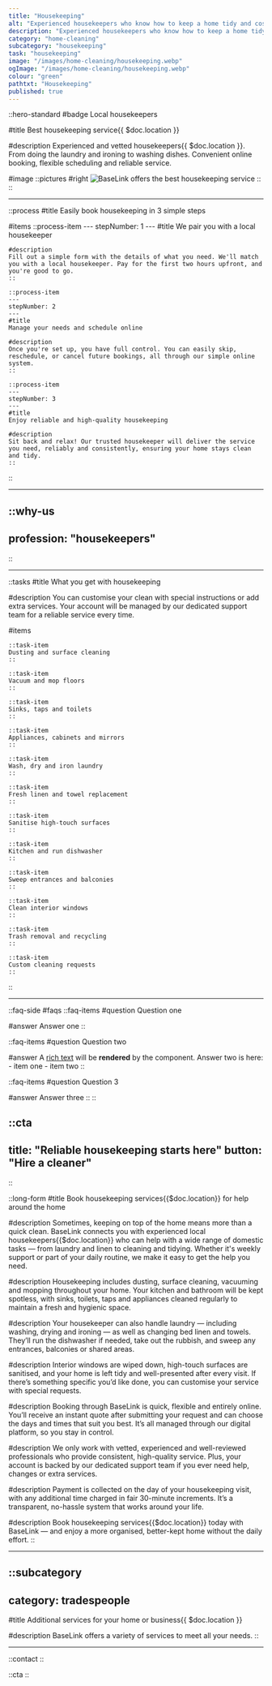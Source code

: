 ```yaml
---
title: "Housekeeping"
alt: "Experienced housekeepers who know how to keep a home tidy and cosy"
description: "Experienced housekeepers who know how to keep a home tidy and cosy"
category: "home-cleaning"
subcategory: "housekeeping"
task: "housekeeping"
image: "/images/home-cleaning/housekeeping.webp"
ogImage: "/images/home-cleaning/housekeeping.webp"
colour: "green"
pathtxt: "Housekeeping"
published: true
---
```


::hero-standard
#badge
Local housekeepers

#title
Best housekeeping service{{ $doc.location }}

#description
Experienced and vetted housekeepers{{ $doc.location }}. From doing the laundry and ironing to washing dishes. Convenient online booking, flexible scheduling and reliable service.

#image
    ::pictures
    #right
    ![BaseLink offers the best housekeeping service](/images/home-cleaning/housekeeping.webp)
    ::
::

---

::process
#title
Easily book housekeeping in 3 simple steps

#items
    ::process-item
    ---
    stepNumber: 1
    ---
    #title
    We pair you with a local housekeeper

    #description
    Fill out a simple form with the details of what you need. We'll match you with a local housekeeper. Pay for the first two hours upfront, and you're good to go.
    ::
    
    ::process-item
    ---
    stepNumber: 2
    ---
    #title
    Manage your needs and schedule online

    #description
    Once you're set up, you have full control. You can easily skip, reschedule, or cancel future bookings, all through our simple online system.
    ::

    ::process-item
    ---
    stepNumber: 3
    ---
    #title
    Enjoy reliable and high-quality housekeeping

    #description
    Sit back and relax! Our trusted housekeeper will deliver the service you need, reliably and consistently, ensuring your home stays clean and tidy.
    ::
::

---

::why-us
---
profession: "housekeepers"
---
::

---

::tasks
#title
What you get with housekeeping

#description
You can customise your clean with special instructions or add extra services. Your account will be managed by our dedicated support team for a reliable service every time.

#items

    ::task-item
    Dusting and surface cleaning
    ::
    
    ::task-item
    Vacuum and mop floors
    ::
    
    ::task-item
    Sinks, taps and toilets
    ::
    
    ::task-item
    Appliances, cabinets and mirrors
    ::
    
    ::task-item
    Wash, dry and iron laundry
    ::
    
    ::task-item
    Fresh linen and towel replacement
    ::

    ::task-item
    Sanitise high-touch surfaces
    ::

    ::task-item
    Kitchen and run dishwasher
    ::

    ::task-item
    Sweep entrances and balconies
    ::

    ::task-item
    Clean interior windows
    ::

    ::task-item
    Trash removal and recycling
    ::

    ::task-item
    Custom cleaning requests
    ::
::

---

::faq-side
#faqs
  ::faq-items
  #question
  Question one

  #answer
  Answer one
  ::

  ::faq-items
  #question
  Question two

  #answer
  A [rich text](/services/commercial-cleaning) will be **rendered** by the component.
  Answer two is here:
    - item one
    - item two
  ::

  ::faq-items
  #question
  Question 3

  #answer
  Answer three
  ::
::

::cta
---
title: "Reliable housekeeping starts here"
button: "Hire a cleaner"
---
::

::long-form
#title
Book housekeeping services{{$doc.location}} for help around the home

#description
Sometimes, keeping on top of the home means more than a quick clean. BaseLink connects you with experienced local housekeepers{{$doc.location}} who can help with a wide range of domestic tasks — from laundry and linen to cleaning and tidying. Whether it's weekly support or part of your daily routine, we make it easy to get the help you need.

#description
Housekeeping includes dusting, surface cleaning, vacuuming and mopping throughout your home. Your kitchen and bathroom will be kept spotless, with sinks, toilets, taps and appliances cleaned regularly to maintain a fresh and hygienic space.

#description
Your housekeeper can also handle laundry — including washing, drying and ironing — as well as changing bed linen and towels. They’ll run the dishwasher if needed, take out the rubbish, and sweep any entrances, balconies or shared areas.

#description
Interior windows are wiped down, high-touch surfaces are sanitised, and your home is left tidy and well-presented after every visit. If there’s something specific you’d like done, you can customise your service with special requests.

#description
Booking through BaseLink is quick, flexible and entirely online. You’ll receive an instant quote after submitting your request and can choose the days and times that suit you best. It’s all managed through our digital platform, so you stay in control.

#description
We only work with vetted, experienced and well-reviewed professionals who provide consistent, high-quality service. Plus, your account is backed by our dedicated support team if you ever need help, changes or extra services.

#description
Payment is collected on the day of your housekeeping visit, with any additional time charged in fair 30-minute increments. It’s a transparent, no-hassle system that works around your life.

#description
Book housekeeping services{{$doc.location}} today with BaseLink — and enjoy a more organised, better-kept home without the daily effort.
::

---

::subcategory
---
category: tradespeople
---
#title
Additional services for your home or business{{ $doc.location }}

#description
BaseLink offers a variety of services to meet all your needs.
::

---

::contact
::

::cta
::